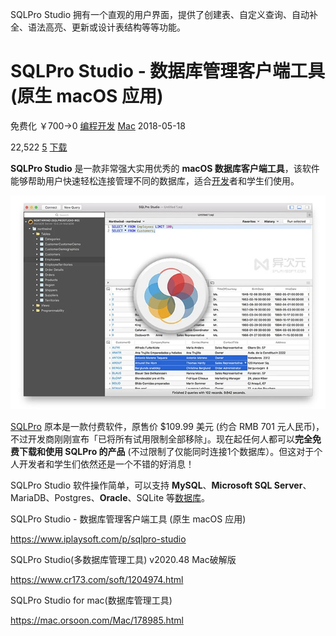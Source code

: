 SQLPro Studio 拥有一个直观的用户界面，提供了创建表、自定义查询、自动补全、语法高亮、更新或设计表结构等等功能。



# SQLPro Studio - 数据库管理客户端工具 (原生 macOS 应用)

免费化 ￥700→0				 [编程开发](https://www.iplaysoft.com/category/programming)  [Mac](https://www.iplaysoft.com/os/mac-platform)  2018-05-18

  

22,522 [5](javascript:void(0);) [下载](javascript:void(0);)

**SQLPro Studio** 是一款非常强大实用优秀的 **macOS 数据库客户端工具**，该软件能够帮助用户快速轻松连接管理不同的数据库，适合[开发](https://www.iplaysoft.com/tag/开发)者和学生们使用。

![SQLPro Studio](readme.assets/sqlpro_studio.jpg!0x0.webp)

[SQLPro](https://www.iplaysoft.com/p/sqlpro-studio) 原本是一款付费软件，原售价 $109.99 美元 (约合 RMB 701 元人民币)，不过开发商刚刚宣布「已将所有试用限制全部移除」。现在起任何人都可以**完全免费下载和使用 SQLPro 的产品** (不过限制了仅能同时连接1个数据库）。但这对于个人开发者和学生们依然还是一个不错的好消息！

  

SQLPro Studio 软件操作简单，可以支持 **MySQL**、**Microsoft SQL Server**、MariaDB、Postgres、**Oracle**、SQLite 等[数据库](https://www.iplaysoft.com/tag/数据库)。



 SQLPro Studio - 数据库管理客户端工具 (原生 macOS 应用)

https://www.iplaysoft.com/p/sqlpro-studio



SQLPro Studio(多数据库管理工具) v2020.48 Mac破解版

https://www.cr173.com/soft/1204974.html



SQLPro Studio for mac(数据库管理工具)

https://mac.orsoon.com/Mac/178985.html